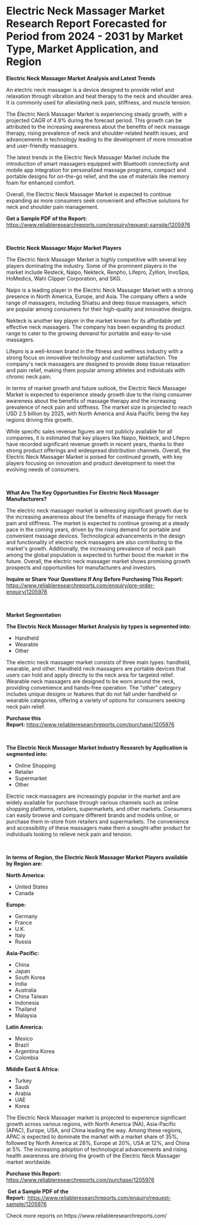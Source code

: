 <p><h1>Electric Neck Massager Market Research Report Forecasted for Period from 2024 -  2031 by Market Type, Market Application, and Region</h1></p><p><strong>Electric Neck Massager Market Analysis and Latest Trends</strong></p>
<p><p>An electric neck massager is a device designed to provide relief and relaxation through vibration and heat therapy to the neck and shoulder area. It is commonly used for alleviating neck pain, stiffness, and muscle tension.</p><p>The Electric Neck Massager Market is experiencing steady growth, with a projected CAGR of 4.9% during the forecast period. This growth can be attributed to the increasing awareness about the benefits of neck massage therapy, rising prevalence of neck and shoulder-related health issues, and advancements in technology leading to the development of more innovative and user-friendly massagers.</p><p>The latest trends in the Electric Neck Massager Market include the introduction of smart massagers equipped with Bluetooth connectivity and mobile app integration for personalized massage programs, compact and portable designs for on-the-go relief, and the use of materials like memory foam for enhanced comfort.</p><p>Overall, the Electric Neck Massager Market is expected to continue expanding as more consumers seek convenient and effective solutions for neck and shoulder pain management.</p></p>
<p><strong>Get a Sample PDF of the Report:&nbsp;</strong> <a href="https://www.reliableresearchreports.com/enquiry/request-sample/1205976">https://www.reliableresearchreports.com/enquiry/request-sample/1205976</a></p>
<p>&nbsp;</p>
<p><strong>Electric Neck Massager Major Market Players</strong></p>
<p><p>The Electric Neck Massager Market is highly competitive with several key players dominating the industry. Some of the prominent players in the market include Resteck, Naipo, Nekteck, Renpho, Lifepro, Zyllion, InvoSpa, HoMedics, Wahl Clipper Corporation, and SKG.</p><p>Naipo is a leading player in the Electric Neck Massager Market with a strong presence in North America, Europe, and Asia. The company offers a wide range of massagers, including Shiatsu and deep tissue massagers, which are popular among consumers for their high-quality and innovative designs.</p><p>Nekteck is another key player in the market known for its affordable yet effective neck massagers. The company has been expanding its product range to cater to the growing demand for portable and easy-to-use massagers.</p><p>Lifepro is a well-known brand in the fitness and wellness industry with a strong focus on innovative technology and customer satisfaction. The company's neck massagers are designed to provide deep tissue relaxation and pain relief, making them popular among athletes and individuals with chronic neck pain.</p><p>In terms of market growth and future outlook, the Electric Neck Massager Market is expected to experience steady growth due to the rising consumer awareness about the benefits of massage therapy and the increasing prevalence of neck pain and stiffness. The market size is projected to reach USD 2.5 billion by 2025, with North America and Asia Pacific being the key regions driving this growth.</p><p>While specific sales revenue figures are not publicly available for all companies, it is estimated that key players like Naipo, Nekteck, and Lifepro have recorded significant revenue growth in recent years, thanks to their strong product offerings and widespread distribution channels. Overall, the Electric Neck Massager Market is poised for continued growth, with key players focusing on innovation and product development to meet the evolving needs of consumers.</p></p>
<p>&nbsp;</p>
<p><strong>What Are The Key Opportunities For Electric Neck Massager Manufacturers?</strong></p>
<p><p>The electric neck massager market is witnessing significant growth due to the increasing awareness about the benefits of massage therapy for neck pain and stiffness. The market is expected to continue growing at a steady pace in the coming years, driven by the rising demand for portable and convenient massage devices. Technological advancements in the design and functionality of electric neck massagers are also contributing to the market's growth. Additionally, the increasing prevalence of neck pain among the global population is expected to further boost the market in the future. Overall, the electric neck massager market shows promising growth prospects and opportunities for manufacturers and investors.</p></p>
<p><strong>Inquire or Share Your Questions If Any Before Purchasing This Report:</strong> <a href="https://www.reliableresearchreports.com/enquiry/pre-order-enquiry/1205976">https://www.reliableresearchreports.com/enquiry/pre-order-enquiry/1205976</a></p>
<p>&nbsp;</p>
<p><strong>Market Segmentation</strong></p>
<p><strong>The Electric Neck Massager Market Analysis by types is segmented into:</strong></p>
<p><ul><li>Handheld</li><li>Wearable</li><li>Other</li></ul></p>
<p><p>The electric neck massager market consists of three main types: handheld, wearable, and other. Handheld neck massagers are portable devices that users can hold and apply directly to the neck area for targeted relief. Wearable neck massagers are designed to be worn around the neck, providing convenience and hands-free operation. The "other" category includes unique designs or features that do not fall under handheld or wearable categories, offering a variety of options for consumers seeking neck pain relief.</p></p>
<p><strong>Purchase this Report:&nbsp;</strong><a href="https://www.reliableresearchreports.com/purchase/1205976">https://www.reliableresearchreports.com/purchase/1205976</a></p>
<p>&nbsp;</p>
<p><strong>The Electric Neck Massager Market Industry Research by Application is segmented into:</strong></p>
<p><ul><li>Online Shopping</li><li>Retailer</li><li>Supermarket</li><li>Other</li></ul></p>
<p><p>Electric neck massagers are increasingly popular in the market and are widely available for purchase through various channels such as online shopping platforms, retailers, supermarkets, and other markets. Consumers can easily browse and compare different brands and models online, or purchase them in-store from retailers and supermarkets. The convenience and accessibility of these massagers make them a sought-after product for individuals looking to relieve neck pain and tension.</p></p>
<p>&nbsp;</p>
<p><strong>In terms of Region, the Electric Neck Massager Market Players available by Region are:</strong></p>
<p>
    <p> <strong> North America: </strong>
        <ul>
            <li>United States</li>
            <li>Canada</li>
        </ul>
        </p> 
    <p> <strong> Europe: </strong>
        <ul>
            <li>Germany</li>
            <li>France</li>
            <li>U.K.</li>
            <li>Italy</li>
            <li>Russia</li>
        </ul>
        </p> 
    <p> <strong> Asia-Pacific: </strong>
        <ul>
            <li>China</li>
            <li>Japan</li>
            <li>South Korea</li>
            <li>India</li>
            <li>Australia</li>
            <li>China Taiwan</li>
            <li>Indonesia</li>
            <li>Thailand</li>
            <li>Malaysia</li>
        </ul>
        </p> 
    <p> <strong> Latin America: </strong>
        <ul>
            <li>Mexico</li>
            <li>Brazil</li>
            <li>Argentina Korea</li>
            <li>Colombia</li>
        </ul>
        </p> 
    <p> <strong> Middle East & Africa: </strong>
        <ul>
            <li>Turkey</li>
            <li>Saudi</li>
            <li>Arabia</li>
            <li>UAE</li>
            <li>Korea</li>
        </ul>
    </p>
    </p>
<p><p>The Electric Neck Massager market is projected to experience significant growth across various regions, with North America (NA), Asia-Pacific (APAC), Europe, USA, and China leading the way. Among these regions, APAC is expected to dominate the market with a market share of 35%, followed by North America at 28%, Europe at 20%, USA at 12%, and China at 5%. The increasing adoption of technological advancements and rising health awareness are driving the growth of the Electric Neck Massager market worldwide.</p></p>
<p><strong>Purchase this Report: </strong><a href="https://www.reliableresearchreports.com/purchase/1205976">https://www.reliableresearchreports.com/purchase/1205976</a></p>
<p>&nbsp;<strong>Get a Sample PDF of the Report:&nbsp;&nbsp;</strong><a href="https://www.reliableresearchreports.com/enquiry/request-sample/1205976">https://www.reliableresearchreports.com/enquiry/request-sample/1205976</a></p>
<p><strong></strong></p>
<p>Check more reports on https://www.reliableresearchreports.com/</p>